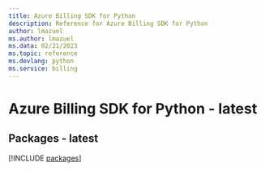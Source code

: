```yaml
---
title: Azure Billing SDK for Python
description: Reference for Azure Billing SDK for Python
author: lmazuel
ms.author: lmazuel
ms.data: 02/21/2023
ms.topic: reference
ms.devlang: python
ms.service: billing
---
```

# Azure Billing SDK for Python - latest
## Packages - latest
[!INCLUDE [packages](billing-index.md)]